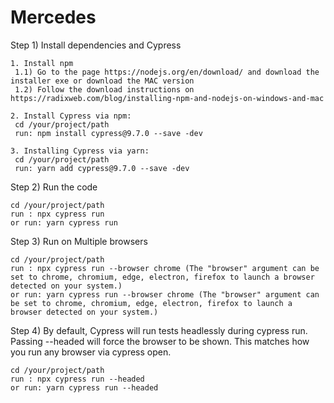 # Mercedes

Step 1) Install dependencies and Cypress
	
	1. Install npm 
	 1.1) Go to the page https://nodejs.org/en/download/ and download the installer exe or download the MAC version
	 1.2) Follow the download instructions on https://radixweb.com/blog/installing-npm-and-nodejs-on-windows-and-mac
	
	2. Install Cypress via npm:
     cd /your/project/path
     run: npm install cypress@9.7.0 --save -dev
	
	3. Installing Cypress via yarn:
     cd /your/project/path
     run: yarn add cypress@9.7.0 --save -dev
     
Step 2) Run the code
    
    cd /your/project/path
    run : npx cypress run
    or run: yarn cypress run
    
Step 3) Run on Multiple browsers
    
    cd /your/project/path
    run : npx cypress run --browser chrome (The "browser" argument can be set to chrome, chromium, edge, electron, firefox to launch a browser detected on your system.)
    or run: yarn cypress run --browser chrome (The "browser" argument can be set to chrome, chromium, edge, electron, firefox to launch a browser detected on your system.)
    
Step 4) By default, Cypress will run tests headlessly during cypress run.
        Passing --headed will force the browser to be shown. This matches how you run any browser via cypress open. 
        
    cd /your/project/path
    run : npx cypress run --headed
    or run: yarn cypress run --headed

